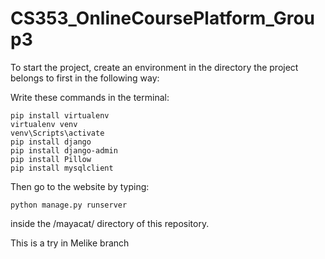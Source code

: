 # CS353_OnlineCoursePlatform_Group3

To start the project, create an environment in the directory the project belongs to first in the following way:

Write these commands in the terminal:

```
pip install virtualenv
virtualenv venv
venv\Scripts\activate
pip install django
pip install django-admin
pip install Pillow
pip install mysqlclient
```

Then go to the website by typing:

```
python manage.py runserver
```

inside the /mayacat/ directory of this repository.

This is a try in Melike branch
